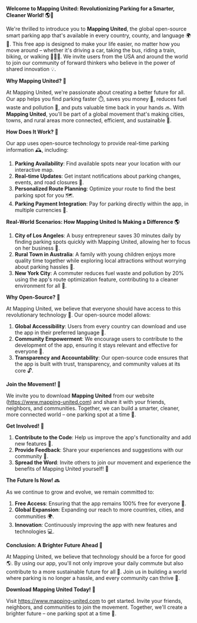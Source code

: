 **Welcome to Mapping United: Revolutionizing Parking for a Smarter, Cleaner World! 🌎🚗**

We're thrilled to introduce you to **Mapping United**, the global open-source smart parking app that's available in every country, county, and language 🌍👏. This free app is designed to make your life easier, no matter how you move around – whether it's driving a car, taking the bus, riding a train, biking, or walking 👣🚴‍♀️. We invite users from the USA and around the world to join our community of forward thinkers who believe in the power of shared innovation 💡.

**Why Mapping United? 🤔**

At Mapping United, we're passionate about creating a better future for all. Our app helps you find parking faster ⏱️, saves you money 💸, reduces fuel waste and pollution 🌿, and puts valuable time back in your hands 🔜. With **Mapping United**, you'll be part of a global movement that's making cities, towns, and rural areas more connected, efficient, and sustainable 🌈.

**How Does It Work? 🤔**

Our app uses open-source technology to provide real-time parking information 🕰️, including:

1. **Parking Availability**: Find available spots near your location with our interactive map.
2. **Real-time Updates**: Get instant notifications about parking changes, events, and road closures 📣.
3. **Personalized Route Planning**: Optimize your route to find the best parking spot for you 🗺️.
4. **Parking Payment Integration**: Pay for parking directly within the app, in multiple currencies 💸.

**Real-World Scenarios: How Mapping United Is Making a Difference 🌎**

1. **City of Los Angeles**: A busy entrepreneur saves 30 minutes daily by finding parking spots quickly with Mapping United, allowing her to focus on her business 💼.
2. **Rural Town in Australia**: A family with young children enjoys more quality time together while exploring local attractions without worrying about parking hassles 🌳.
3. **New York City**: A commuter reduces fuel waste and pollution by 20% using the app's route optimization feature, contributing to a cleaner environment for all 🌟.

**Why Open-Source? 🤝**

At Mapping United, we believe that everyone should have access to this revolutionary technology 🌈. Our open-source model allows:

1. **Global Accessibility**: Users from every country can download and use the app in their preferred language 💬.
2. **Community Empowerment**: We encourage users to contribute to the development of the app, ensuring it stays relevant and effective for everyone 👥.
3. **Transparency and Accountability**: Our open-source code ensures that the app is built with trust, transparency, and community values at its core 🔓.

**Join the Movement! 🌟**

We invite you to download **Mapping United** from our website (https://www.mapping-united.com) and share it with your friends, neighbors, and communities. Together, we can build a smarter, cleaner, more connected world – one parking spot at a time 🔑.

**Get Involved! 💪**

1. **Contribute to the Code**: Help us improve the app's functionality and add new features 🤖.
2. **Provide Feedback**: Share your experiences and suggestions with our community 👥.
3. **Spread the Word**: Invite others to join our movement and experience the benefits of Mapping United yourself! 🌟

**The Future Is Now! 🔜**

As we continue to grow and evolve, we remain committed to:

1. **Free Access**: Ensuring that the app remains 100% free for everyone 🎁.
2. **Global Expansion**: Expanding our reach to more countries, cities, and communities 🌍.
3. **Innovation**: Continuously improving the app with new features and technologies 💻.

**Conclusion: A Brighter Future Ahead 🔑**

At Mapping United, we believe that technology should be a force for good 🌎. By using our app, you'll not only improve your daily commute but also contribute to a more sustainable future for all 🌟. Join us in building a world where parking is no longer a hassle, and every community can thrive 🌈.

**Download Mapping United Today! 📲**

Visit https://www.mapping-united.com to get started. Invite your friends, neighbors, and communities to join the movement. Together, we'll create a brighter future – one parking spot at a time 🔑.